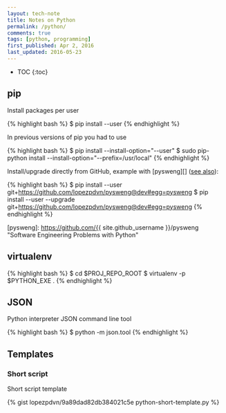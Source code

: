 ```yaml
---
layout: tech-note
title: Notes on Python
permalink: /python/
comments: true
tags: [python, programming]
first_published: Apr 2, 2016
last_updated: 2016-05-23
---
```


* TOC
{:toc}

## pip

Install packages per user

{% highlight bash %}
$ pip install --user <package>
{% endhighlight %}

In previous versions of pip you had to use

{% highlight bash %}
$ pip install --install-option="--user" <package>
$ sudo pip-python install --install-option="--prefix=/usr/local" <package>
{% endhighlight %}

Install/upgrade directly from GitHub, example with [pysweng][] ([see
also](https://pip.pypa.io/en/stable/reference/pip_install/#git)):

{% highlight bash %}
$ pip install --user git+https://github.com/lopezpdvn/pysweng@dev#egg=pysweng
$ pip install --user --upgrade git+https://github.com/lopezpdvn/pysweng@dev#egg=pysweng
{% endhighlight %}

[pysweng]: https://github.com/{{ site.github_username }}/pysweng "Software Engineering Problems with Python"

## virtualenv

{% highlight bash %}
$ cd $PROJ_REPO_ROOT
$ virtualenv -p $PYTHON_EXE .
{% endhighlight %}

## JSON

Python interpreter JSON command line tool

{% highlight bash %}
$ python -m json.tool <path to json file>
{% endhighlight %}

## Templates

### Short script

Short script template

{% gist lopezpdvn/9a89dad82db384021c5e python-short-template.py %}
